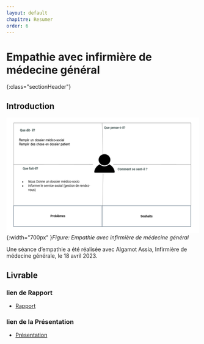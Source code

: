 ```yaml
---
layout: default
chapitre: Resumer
order: 6
---
```


# Empathie avec infirmière de médecine général
{:class="sectionHeader"}

<!-- new slide -->

## Introduction 

![Exposé constructeur](./images/médecin-générale.png){:width="700px" }*Figure: Empathie avec infirmière de médecine général*

<!-- note -->

Une séance d’empathie a été réalisée avec Algamot Assia, Infirmière de médecine générale, le 18 avril 2023.

<!-- new slide -->

## Livrable 

### lien de Rapport
- [Rapport](/besoin/empathie-medecine-generale/rapport.html)


### lien de la Présentation
- [Présentation](/besoin/empathie-medecine-generale/presentation.html)
  

<!-- new slide -->


